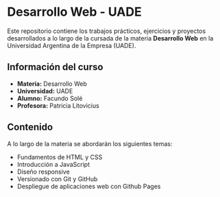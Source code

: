 # Desarrollo Web - UADE

Este repositorio contiene los trabajos prácticos, ejercicios y proyectos desarrollados a lo largo de la cursada de la materia **Desarrollo Web** en la Universidad Argentina de la Empresa (UADE).

## Información del curso

- **Materia:** Desarrollo Web  
- **Universidad:** UADE  
- **Alumno:** Facundo Solé  
- **Profesora:** Patricia Litovicius  

## Contenido

A lo largo de la materia se abordarán los siguientes temas:

- Fundamentos de HTML y CSS
- Introducción a JavaScript
- Diseño responsive
- Versionado con Git y GitHub
- Despliegue de aplicaciones web con Github Pages

